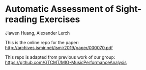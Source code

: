 # Automatic Assessment of Sight-reading Exercises

Jiawen Huang, Alexander Lerch

This is the online repo for the paper: 
http://archives.ismir.net/ismir2019/paper/000070.pdf

This repo is adapted from previous work of our group: https://github.com/GTCMT/MIG-MusicPerformanceAnalysis
